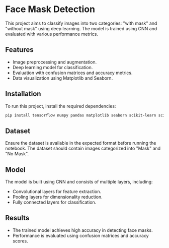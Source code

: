 # Face Mask Detection

This project aims to classify images into two categories: "with mask" and "without mask" using deep learning. The model is trained using CNN and evaluated with various performance metrics.

## Features
- Image preprocessing and augmentation.
- Deep learning model for classification.
- Evaluation with confusion matrices and accuracy metrics.
- Data visualization using Matplotlib and Seaborn.

## Installation
To run this project, install the required dependencies:

```bash
pip install tensorflow numpy pandas matplotlib seaborn scikit-learn scikit-image
```

## Dataset
Ensure the dataset is available in the expected format before running the notebook. The dataset should contain images categorized into "Mask" and "No Mask".

## Model
The model is built using CNN and consists of multiple layers, including:

* Convolutional layers for feature extraction.
* Pooling layers for dimensionality reduction.
* Fully connected layers for classification.

## Results
* The trained model achieves high accuracy in detecting face masks.
* Performance is evaluated using confusion matrices and accuracy scores.
